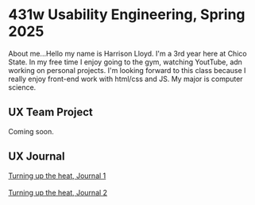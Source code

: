 # 431w Usability Engineering, Spring 2025

About me...Hello my name is Harrison Lloyd. I'm a 3rd year here at Chico State. In my free time I enjoy going to the gym, watching YoutTube, adn working on personal projects. I'm looking
forward to this class because I really enjoy front-end work with html/css and JS. My major is computer science.


## UX Team Project

Coming soon.

## UX Journal

[Turning up the heat, Journal 1]([journal/](https://github.com/UsabilityEngineering/portfolio-harryalloyd/blob/main/j01/index.md))<br><br>
[Turning up the heat, Journal 2](journal/)
